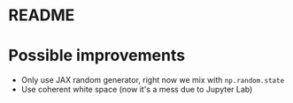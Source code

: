 # README

# Possible improvements

- Only use JAX random generator, right now we mix with `np.random.state`
- Use coherent white space (now it's a mess due to Jupyter Lab)